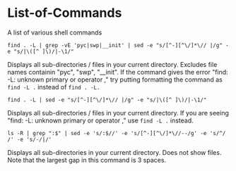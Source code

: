 # List-of-Commands
A list of various shell commands

```find . -L | grep -vE 'pyc|swp|__init' | sed -e "s/[^-][^\/]*\// |/g" -e "s/|\([^ ]\)/|-\1/"```    

Displays all sub-directories / files in your current directory. Excludes file names containin "pyc", "swp", "__init". If the command gives the error "find: -L: unknown primary or operator
," try putting formatting the command as ```find -L .``` instead of ```find . -L.```      

```find . -L | sed -e "s/[^-][^\/]*\// |/g" -e "s/|\([^ ]\)/|-\1/"```    

Displays all sub-directories / files in your current directory. If you are seeing "find: -L: unknown primary or operator
," use ```find -L .``` instead.    

```ls -R | grep ":$" | sed -e 's/:$//' -e 's/[^-][^\/]*\//--/g' -e 's/^/   /' -e 's/-/|/'```

Displays all sub-directories in your current directory. Does not show files. Note that the largest gap in this command is 3 spaces. 
